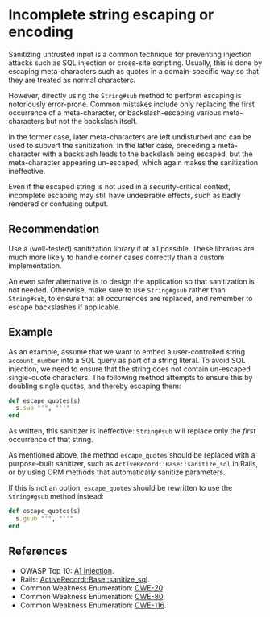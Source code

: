 # Incomplete string escaping or encoding
Sanitizing untrusted input is a common technique for preventing injection attacks such as SQL injection or cross-site scripting. Usually, this is done by escaping meta-characters such as quotes in a domain-specific way so that they are treated as normal characters.

However, directly using the `String#sub` method to perform escaping is notoriously error-prone. Common mistakes include only replacing the first occurrence of a meta-character, or backslash-escaping various meta-characters but not the backslash itself.

In the former case, later meta-characters are left undisturbed and can be used to subvert the sanitization. In the latter case, preceding a meta-character with a backslash leads to the backslash being escaped, but the meta-character appearing un-escaped, which again makes the sanitization ineffective.

Even if the escaped string is not used in a security-critical context, incomplete escaping may still have undesirable effects, such as badly rendered or confusing output.


## Recommendation
Use a (well-tested) sanitization library if at all possible. These libraries are much more likely to handle corner cases correctly than a custom implementation.

An even safer alternative is to design the application so that sanitization is not needed. Otherwise, make sure to use `String#gsub` rather than `String#sub`, to ensure that all occurrences are replaced, and remember to escape backslashes if applicable.


## Example
As an example, assume that we want to embed a user-controlled string `account_number` into a SQL query as part of a string literal. To avoid SQL injection, we need to ensure that the string does not contain un-escaped single-quote characters. The following method attempts to ensure this by doubling single quotes, and thereby escaping them:


```ruby
def escape_quotes(s)
  s.sub "'", "''"
end
```
As written, this sanitizer is ineffective: `String#sub` will replace only the *first* occurrence of that string.

As mentioned above, the method `escape_quotes` should be replaced with a purpose-built sanitizer, such as `ActiveRecord::Base::sanitize_sql` in Rails, or by using ORM methods that automatically sanitize parameters.

If this is not an option, `escape_quotes` should be rewritten to use the `String#gsub` method instead:


```ruby
def escape_quotes(s)
  s.gsub "'", "''"
end
```

## References
* OWASP Top 10: [A1 Injection](https://www.owasp.org/index.php/Top_10-2017_A1-Injection).
* Rails: [ActiveRecord::Base::sanitize_sql](https://api.rubyonrails.org/classes/ActiveRecord/Sanitization/ClassMethods.html).
* Common Weakness Enumeration: [CWE-20](https://cwe.mitre.org/data/definitions/20.html).
* Common Weakness Enumeration: [CWE-80](https://cwe.mitre.org/data/definitions/80.html).
* Common Weakness Enumeration: [CWE-116](https://cwe.mitre.org/data/definitions/116.html).
